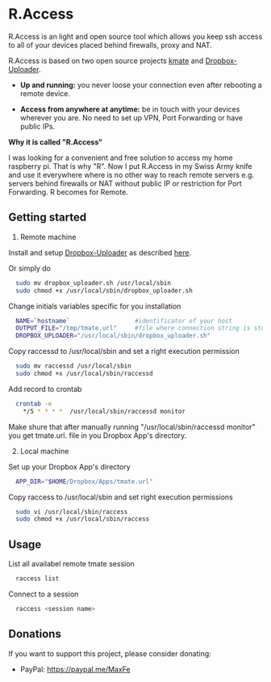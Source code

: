 # R.Access

R.Access is an light and open source tool which allows you keep ssh access to all of your devices placed behind firewalls, proxy and NAT.

R.Access is based on two open source projects [kmate](https://kmate.io) and [Dropbox-Uploader](https://github.com/andreafabrizi/Dropbox-Uploader).

* **Up and running:**  you never loose your  connection even after rebooting a remote device.

* **Access from anywhere at anytime:**  be in touch with your devices wherever you are. No need to set up VPN, Port Forwarding or have public IPs.

**Why it is called "R.Access"**

I was looking for a convenient and free solution to access my home raspberry pi. That is why "R". Now I put R.Access in my Swiss Army knife and use it everywhere where is no other way to reach remote servers e.g. servers behind firewalls or NAT without public IP or restriction for Port Forwarding. R becomes for Remote.


## Getting started

1. Remote machine

  Install and setup [Dropbox-Uploader](https://github.com/andreafabrizi/Dropbox-Uploader) as described  [here](https://www.andreafabrizi.it/2016/01/01/Dropbox-Uploader/).

  Or simply do

  ```bash
    sudo mv dropbox_uploader.sh /usr/local/sbin
    sudo chmod +x /usr/local/sbin/dropbox_uploader.sh
  ```

  Change initials variables specific for you installation
  ```bash
    NAME=`hostname`                  #identificator of your host
    OUTPUT_FILE="/tmp/tmate.url"     #file where connection string is stored
    DROPBOX_UPLOADER="/usr/local/sbin/dropbox_uploader.sh"
  ```

  Copy raccessd to /usr/local/sbin and set a right execution permission
  ```bash
    sudo mv raccessd /usr/local/sbin
    sudo chmod +x /usr/local/sbin/raccessd
  ```

  Add record to crontab
  ```bash
    crontab -e
      */5 * * * *  /usr/local/sbin/raccessd monitor
  ```
  Make shure that after manually running "/usr/local/sbin/raccessd monitor" you get tmate.url.<hostmane> file in you Dropbox App's directory.

2. Local machine

  Set up your Dropbox App's directory
  ```bash
    APP_DIR="$HOME/Dropbox/Apps/tmate.url"
  ```

  Copy raccess to /usr/local/sbin and set right execution permissions
  ```bash
    sudo vi /usr/local/sbin/raccess
    sudo chmod +x /usr/local/sbin/raccess
  ```

## Usage

  List all availabel remote tmate session
  ```bash
    raccess list
  ```
  Connect to a session
  ```bash
    raccess <session name>
  ```

## Donations

 If you want to support this project, please consider donating:
 * PayPal: https://paypal.me/MaxFe
